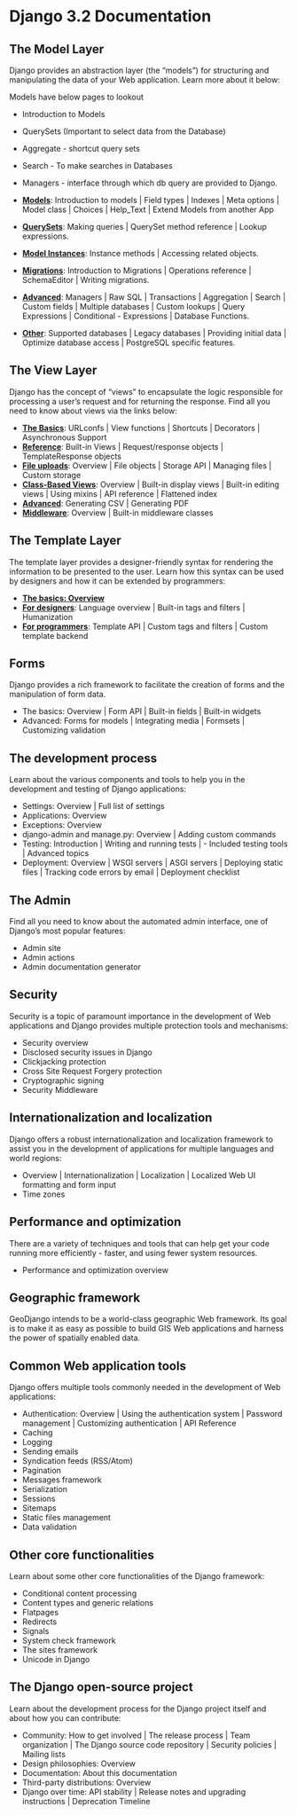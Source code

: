 # Django 3.2 Documentation

## The Model Layer

Django provides an abstraction layer (the “models”) for structuring and manipulating the data of your Web application. Learn more about it below:

Models have below pages to lookout

- Introduction to Models
- QuerySets (Important to select data from the Database)
- Aggregate - shortcut query sets
- Search - To make searches in Databases 
- Managers - interface through which db query are provided to Django.

- **[Models](Models/models.md)**: Introduction to models | Field types | Indexes | Meta options | Model class | Choices | Help_Text | Extend Models from another App
- **[QuerySets](Models/queryset.md)**: Making queries | QuerySet method reference | Lookup expressions.
- **[Model Instances](Models/modelinstance.md)**: Instance methods | Accessing related objects.
- **[Migrations](Models/migrations.md)**: Introduction to Migrations | Operations reference | SchemaEditor | Writing migrations.
- **[Advanced](Models/advanced.md)**: Managers | Raw SQL | Transactions | Aggregation | Search | Custom fields | Multiple databases | Custom lookups | Query Expressions | Conditional - Expressions | Database Functions.
- **[Other](Models/other.md)**: Supported databases | Legacy databases | Providing initial data | Optimize database access | PostgreSQL specific features.

## The View Layer

Django has the concept of “views” to encapsulate the logic responsible for processing a user’s request and for returning the response. Find all you need to know about views via the links below:

- **[The Basics](../Views/basics.md)**: URLconfs | View functions | Shortcuts | Decorators | Asynchronous Support
- **[Reference](../Views/reference.md)**: Built-in Views | Request/response objects | TemplateResponse objects
- **[File uploads](../Views/fileupl.md)**: Overview | File objects | Storage API | Managing files | Custom storage
- **[Class-Based Views](../Views/classbased.md)**: Overview | Built-in display views | Built-in editing views | Using mixins | API reference | Flattened index
- **[Advanced](../Views/advance.md)**: Generating CSV | Generating PDF
- **[Middleware](../Views/middleware.md)**: Overview | Built-in middleware classes

## The Template Layer

The template layer provides a designer-friendly syntax for rendering the information to be presented to the user. Learn how this syntax can be used by designers and how it can be extended by programmers:

- **[The basics: Overview](Templatelayer.md/basic.md)**
- **[For designers](Templatelayer.md/for_designers.md)**: Language overview | Built-in tags and filters | Humanization
- **[For programmers](Templatelayer.md/for_programmers.md)**: Template API | Custom tags and filters | Custom template backend

## Forms

Django provides a rich framework to facilitate the creation of forms and the manipulation of form data.

- The basics: Overview | Form API | Built-in fields | Built-in widgets
- Advanced: Forms for models | Integrating media | Formsets | Customizing validation

## The development process

Learn about the various components and tools to help you in the development and testing of Django applications:

- Settings: Overview | Full list of settings
- Applications: Overview
- Exceptions: Overview
- django-admin and manage.py: Overview | Adding custom commands
- Testing: Introduction | Writing and running tests | - Included testing tools | Advanced topics
- Deployment: Overview | WSGI servers | ASGI servers | Deploying static files | Tracking code errors by email | Deployment checklist

## The Admin

Find all you need to know about the automated admin interface, one of Django’s most popular features:

- Admin site
- Admin actions
- Admin documentation generator

## Security

Security is a topic of paramount importance in the development of Web applications and Django provides multiple protection tools and mechanisms:

- Security overview
- Disclosed security issues in Django
- Clickjacking protection
- Cross Site Request Forgery protection
- Cryptographic signing
- Security Middleware

## Internationalization and localization

Django offers a robust internationalization and localization framework to assist you in the development of applications for multiple languages and world regions:

- Overview | Internationalization | Localization | Localized Web UI formatting and form input
- Time zones

## Performance and optimization

There are a variety of techniques and tools that can help get your code running more efficiently - faster, and using fewer system resources.

- Performance and optimization overview

## Geographic framework

GeoDjango intends to be a world-class geographic Web framework. Its goal is to make it as easy as possible to build GIS Web applications and harness the power of spatially enabled data.

## Common Web application tools

Django offers multiple tools commonly needed in the development of Web applications:

- Authentication: Overview | Using the authentication system | Password management | Customizing authentication | API Reference
- Caching
- Logging
- Sending emails
- Syndication feeds (RSS/Atom)
- Pagination
- Messages framework
- Serialization
- Sessions
- Sitemaps
- Static files management
- Data validation

## Other core functionalities

Learn about some other core functionalities of the Django framework:

- Conditional content processing
- Content types and generic relations
- Flatpages
- Redirects
- Signals
- System check framework
- The sites framework
- Unicode in Django

## The Django open-source project

Learn about the development process for the Django project itself and about how you can contribute:

- Community: How to get involved | The release process | Team organization | The Django source code repository | Security policies | Mailing lists
- Design philosophies: Overview
- Documentation: About this documentation
- Third-party distributions: Overview
- Django over time: API stability | Release notes and upgrading instructions | Deprecation Timeline
